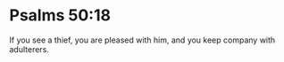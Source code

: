 # Psalms 50:18

If you see a thief, you are pleased with him, and you keep company with adulterers.
